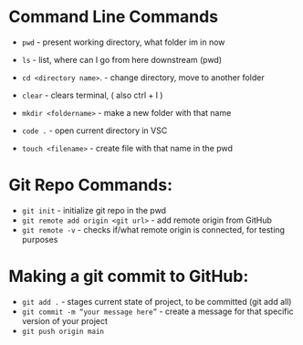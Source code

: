 # Command Line Commands
- ```pwd``` - present working directory, what folder im in now

- ```ls``` - list, where can I go from here downstream (pwd)
- ```cd <directory name>```. - change directory, move to another folder
- ```clear``` - clears terminal, ( also ctrl + l )
- ```mkdir <foldername>``` - make a new folder with that name
- ```code .``` - open current directory in VSC
- ```touch <filename>``` - create file with that name in the pwd



# Git Repo Commands:
- ```git init``` - initialize git repo in the pwd
- ```git remote add origin <git url>``` - add remote origin from GitHub
- ```git remote -v```  -  checks if/what remote origin is connected, for testing purposes 

# Making a git commit to GitHub:
- ```git add .```      - stages current state of project, to be committed (git add all)
- ```git commit -m “your message here”``` - create a message for that specific version of your project
- ```git push origin main```
